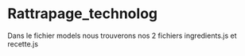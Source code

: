 # Rattrapage_technolog
Dans le fichier models nous trouverons nos 2 fichiers ingredients.js et recette.js 


